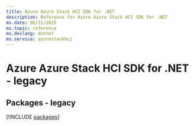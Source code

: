 ```yaml
---
title: Azure Azure Stack HCI SDK for .NET
description: Reference for Azure Azure Stack HCI SDK for .NET
ms.date: 06/11/2025
ms.topic: reference
ms.devlang: dotnet
ms.service: azurestackhci
---
```

# Azure Azure Stack HCI SDK for .NET - legacy
## Packages - legacy
[!INCLUDE [packages](azure-stack-hci-index.md)]